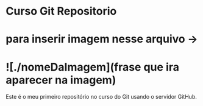 # Curso Git Repositorio

# para inserir imagem nesse arquivo -> 
# ![./nomeDaImagem](frase que ira aparecer na imagem)

Este é o meu primeiro repositório no curso do Git usando o servidor GitHub.

